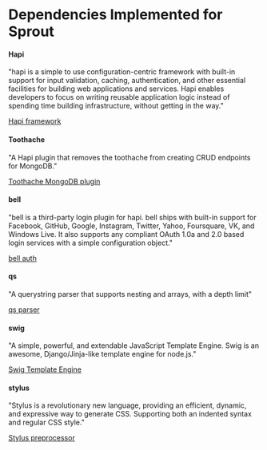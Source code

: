 Dependencies Implemented for Sprout
===================================

#### Hapi
"hapi is a simple to use configuration-centric framework with built-in support for 
input validation, caching, authentication, and other essential facilities for building web applications and services. 
Hapi enables developers to focus on writing reusable application logic instead of spending time building infrastructure, 
without getting in the way."

[Hapi framework](https://github.com/hapijs/hapi)

#### Toothache
"A Hapi plugin that removes the toothache from creating CRUD endpoints for MongoDB."

[Toothache MongoDB plugin](https://github.com/smaxwellstewart/toothache)

#### bell
"bell is a third-party login plugin for hapi. bell ships with built-in support for 
Facebook, GitHub, Google, Instagram, Twitter, Yahoo, Foursquare, VK, and Windows Live.
It also supports any compliant OAuth 1.0a and 2.0 based login services with a simple configuration object."

[bell auth](https://github.com/hapijs/bell)

#### qs
"A querystring parser that supports nesting and arrays, with a depth limit"

[qs parser](https://github.com/hapijs/qs)

#### swig
"A simple, powerful, and extendable JavaScript Template Engine. 
Swig is an awesome, Django/Jinja-like template engine for node.js."

[Swig Template Engine](https://github.com/paularmstrong/swig)

#### stylus
"Stylus is a revolutionary new language, providing an efficient, dynamic, and expressive way to generate CSS. 
Supporting both an indented syntax and regular CSS style."

[Stylus preprocessor](https://github.com/LearnBoost/stylus)



